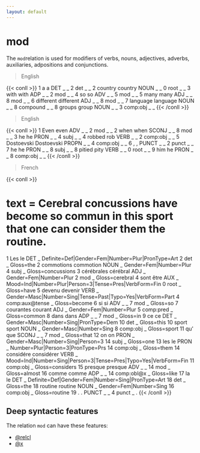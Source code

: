 ```yaml
---
layout: default
---
```


# **mod**
The `mod`relation is used for modifiers of verbs, nouns, adjectives, adverbs, auxiliaries, adpositions and conjunctions.

> English

{{< conll >}}
1	a	a	DET	_	_	2	det	_	_
2	country	country	NOUN	_	_	0	root	_	_
3	with	with	ADP	_	_	2	mod	_	_
4	so	so	ADV	_	_	5	mod	_	_
5	many	many	ADJ	_	_	8	mod	_	_
6	different	different	ADJ	_	_	8	mod	_	_
7	language	language	NOUN	_	_	8	compound	_	_
8	groups	group	NOUN	_	_	3	comp:obj	_	_
{{< /conll >}}

> English

{{< conll >}}
1	Even	even	ADV	_	_	2	mod	_	_
2	when	when	SCONJ	_	_	8	mod	_	_
3	he	he	PRON	_	_	4	subj	_	_
4	robbed	rob	VERB	_	_	2	comp:obj	_	_
5	Dostoevski	Dostoevski	PROPN	_	_	4	comp:obj	_	_
6	,	,	PUNCT	_	_	2	punct	_	_
7	he	he	PRON	_	_	8	subj	_	_
8	pitied	pity	VERB	_	_	0	root	_	_
9	him	he	PRON	_	_	8	comp:obj	_	_
{{< /conll >}}

> French

{{< conll >}}
# text = Cerebral concussions have become so commun in this sport that one can consider them the routine.
1	Les	le	DET	_	Definite=Def|Gender=Fem|Number=Plur|PronType=Art	2	det	_	Gloss=the
2	commotions	commotion	NOUN	_	Gender=Fem|Number=Plur	4	subj	_	Gloss=concussions
3	cérébrales	cérébral	ADJ	_	Gender=Fem|Number=Plur	2	mod	_	Gloss=cerebral
4	sont	être	AUX	_	Mood=Ind|Number=Plur|Person=3|Tense=Pres|VerbForm=Fin	0	root	_	Gloss=have
5	devenu	devenir	VERB	_	Gender=Masc|Number=Sing|Tense=Past|Typo=Yes|VerbForm=Part	4	comp:aux@tense	_ Gloss=become
6	si	si	ADV	_	_	7	mod	_	Gloss=so
7	courantes	courant	ADJ	_	Gender=Fem|Number=Plur	5	comp:pred	_	Gloss=common
8	dans	dans	ADP	_	_	7	mod	_	Gloss=in
9	ce	ce	DET	_	Gender=Masc|Number=Sing|PronType=Dem	10	det	_	Gloss=this
10	sport	sport	NOUN	_	Gender=Masc|Number=Sing	8	comp:obj	_	Gloss=sport
11	qu'	que	SCONJ	_	_	7	mod	_	Gloss=that
12	on	on	PRON	_	Gender=Masc|Number=Sing|Person=3	14	subj	_	Gloss=one
13	les	le	PRON	_	Number=Plur|Person=3|PronType=Prs	14	comp:obj	_	Gloss=them
14	considére	considérer	VERB	_	Mood=Ind|Number=Sing|Person=3|Tense=Pres|Typo=Yes|VerbForm=Fin	11	comp:obj	_	Gloss=considers
15	presque	presque	ADV	_	_	14	mod	_	Gloss=almost
16	comme	comme	ADP	_	_	14	comp:obl@x	_	Gloss=like
17	la	le	DET	_	Definite=Def|Gender=Fem|Number=Sing|PronType=Art	18	det	_	Gloss=the
18	routine	routine	NOUN	_	Gender=Fem|Number=Sing	16	comp:obj	_	Gloss=routine
19	.	.	PUNCT	_	_	4	punct	_	.
{{< /conll >}}

## Deep syntactic features
The relation `mod` can have these features:
* [@relcl](../../deep_features/relcl)
* [@x](../../deep_features/x)